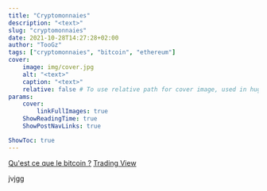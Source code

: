 ```yaml
---
title: "Cryptomonnaies"
description: "<text>"
slug: "cryptomonnaies"
date: 2021-10-28T14:27:28+02:00
author: "TooGz"
tags: ["cryptomonnaies", "bitcoin", "ethereum"]
cover:
    image: img/cover.jpg
    alt: "<text>"
    caption: "<text>"
    relative: false # To use relative path for cover image, used in hugo Page-bundles
params:
    cover:
        linkFullImages: true
    ShowReadingTime: true
    ShowPostNavLinks: true

ShowToc: true
---
```


[Qu'est ce que le bitcoin ?](https://cryptoast.fr/bitcoin/)
[Trading View](https://fr.tradingview.com/)



jvjgg